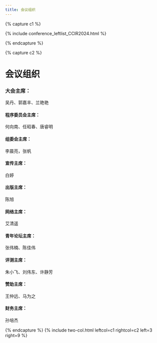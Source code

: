 ```yaml
---
title: 会议组织
---
```


{% capture c1 %}

{% include conference_leftlist_CCIR2024.html %}

{% endcapture %}

{% capture c2 %}

# **会议组织**

### **大会主席**：

吴丹、郭嘉丰、兰艳艳

#### **程序委员会主席**：

何向南、任昭春、唐睿明

#### **组委会主席**：

李晨亮，张帆

#### **宣传主席**：

白婷

#### **出版主席**：

陈旭

#### **网络主席**：

艾清遥

#### **青年论坛主席**：

张伟楠、陈佳伟

#### **评测主席**：

朱小飞、刘伟东、许静芳

#### **赞助主席**：

王仲远、马为之

#### **财务主席**：

孙培杰

{% endcapture %}
{% include two-col.html leftcol=c1 rightcol=c2 left=3 right=9 %}
